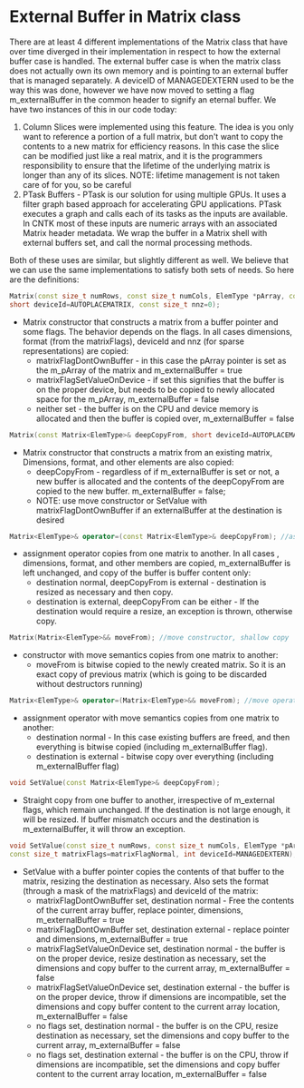 # External Buffer in Matrix class

There are at least 4 different implementations of the Matrix class that have over time diverged in their implementation in respect to how the external buffer case is handled. The external buffer case is when the matrix class does not actually own its own memory and is pointing to an external buffer that is managed separately. A deviceID of MANAGEDEXTERN used to be the way this was done, however we have now moved to setting a flag m_externalBuffer in the common header to signify an eternal buffer. We have two instances of this in our code today:

1. Column Slices were implemented using this feature. The idea is you only want to reference a portion of a full matrix, but don't want to copy the contents to a new matrix for efficiency reasons. In this case the slice can be modified just like a real matrix, and it is the programmers responsibility to ensure that the lifetime of the underlying matrix is longer than any of its slices. NOTE: lifetime management is not taken care of for you, so be careful
2. PTask Buffers - PTask is our solution for using multiple GPUs. It uses a filter graph based approach for accelerating GPU applications. PTask executes a graph and calls each of its tasks as the inputs are available. In CNTK most of these inputs are numeric arrays with an associated Matrix header metadata. We wrap the buffer in a Matrix shell with external buffers set, and call the normal processing methods.

Both of these uses are similar, but slightly different as well. We believe that we can use the same implementations to satisfy both sets of needs. So here are the definitions:

```c++
Matrix(const size_t numRows, const size_t numCols, ElemType *pArray, const size_t matrixFlags=matrixFlagNormal, 
short deviceId=AUTOPLACEMATRIX, const size_t nnz=0);
```

* Matrix constructor that constructs a matrix from a buffer pointer and some flags. The behavior depends on the flags. In all cases dimensions, format (from the matrixFlags), deviceId and nnz (for sparse representations) are copied:
	* matrixFlagDontOwnBuffer - in this case the pArray pointer is set as the m_pArray of the matrix and m_externalBuffer = true
	* matrixFlagSetValueOnDevice - if set this signifies that the buffer is on the proper device, but needs to be copied to newly allocated space for the m_pArray, m_externalBuffer = false
	* neither set - the buffer is on the CPU and device memory is allocated and then the buffer is copied over, m_externalBuffer = false

```c++
Matrix(const Matrix<ElemType>& deepCopyFrom, short deviceId=AUTOPLACEMATRIX); //copy constructor, deep copy
```

* Matrix constructor that constructs a matrix from an existing matrix, Dimensions, format, and other elements are also copied:
	* deepCopyFrom - regardless of if m_externalBuffer is set or not, a new buffer is allocated and the contents of the deepCopyFrom are copied to the new buffer. m_externalBuffer = false;
	* NOTE: use move constructor or SetValue with matrixFlagDontOwnBuffer if an externalBuffer at the destination is desired

```c++
Matrix<ElemType>& operator=(const Matrix<ElemType>& deepCopyFrom); //assignment operator, deep copy
```

* assignment operator copies from one matrix to another. In all cases , dimensions, format, and other members are copied, m_externalBuffer is left unchanged, and copy of the buffer is buffer content only:
	* destination normal, deepCopyFrom is external - destination is resized as necessary and then copy.
	* destination is external, deepCopyFrom can be either - If the destination would require a resize, an exception is thrown, otherwise copy.

```c++
Matrix(Matrix<ElemType>&& moveFrom); //move constructor, shallow copy
```

* constructor with move semantics copies from one matrix to another:
	* moveFrom is bitwise copied to the newly created matrix. So it is an exact copy of previous matrix (which is going to be discarded without destructors running)

```c++
Matrix<ElemType>& operator=(Matrix<ElemType>&& moveFrom); //move operator, shallow copy
```

* assignment operator with move semantics copies from one matrix to another:
	* destination normal - In this case existing buffers are freed, and then everything is bitwise copied (including m_externalBuffer flag). 
	* destination is external - bitwise copy over everything (including m_externalBuffer flag)

```c++
void SetValue(const Matrix<ElemType>& deepCopyFrom);
```

* Straight copy from one buffer to another, irrespective of m_external flags, which remain unchanged. If the destination is not large enough, it will be resized. If buffer mismatch occurs and the destination is m_externalBuffer, it will throw an exception.

```c++
void SetValue(const size_t numRows, const size_t numCols, ElemType *pArray, 
const size_t matrixFlags=matrixFlagNormal, int deviceId=MANAGEDEXTERN);
```

* SetValue with a buffer pointer copies the contents of that buffer to the matrix, resizing the destination as necessary. Also sets the format (through a mask of the matrixFlags) and deviceId of the matrix:
	* matrixFlagDontOwnBuffer set, destination normal - Free the contents of the current array buffer, replace pointer, dimensions,  m_externalBuffer = true
	* matrixFlagDontOwnBuffer set, destination external - replace pointer and dimensions, m_externalBuffer = true 
	* matrixFlagSetValueOnDevice set, destination normal - the buffer is on the proper device, resize destination as necessary, set the dimensions and copy buffer to the current array, m_externalBuffer = false
	* matrixFlagSetValueOnDevice set, destination external - the buffer is on the proper device, throw if dimensions are incompatible, set the dimensions and copy buffer content to the current array location, m_externalBuffer = false
	* no flags set, destination normal - the buffer is on the CPU, resize destination as necessary, set the dimensions and copy buffer to the current array, m_externalBuffer = false
	* no flags set, destination external - the buffer is on the CPU, throw if dimensions are incompatible, set the dimensions and copy buffer content to the current array location, m_externalBuffer = false

